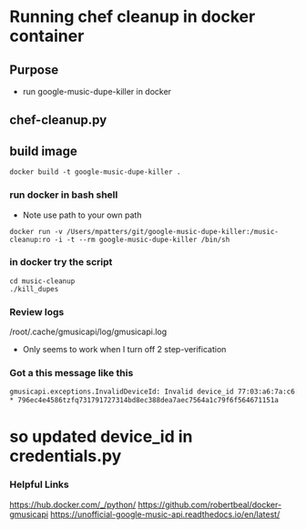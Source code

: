 # Running chef cleanup in docker container

## Purpose 

* run google-music-dupe-killer in docker

## chef-cleanup.py

## build image
```
docker build -t google-music-dupe-killer .
```

### run docker in bash shell
* Note use path to your own path
```
docker run -v /Users/mpatters/git/google-music-dupe-killer:/music-cleanup:ro -i -t --rm google-music-dupe-killer /bin/sh
```

### in docker try the script
```
cd music-cleanup
./kill_dupes
```

### Review logs
/root/.cache/gmusicapi/log/gmusicapi.log

* Only seems to work when I turn off 2 step-verification

### Got a this message like this
```bash
gmusicapi.exceptions.InvalidDeviceId: Invalid device_id 77:03:a6:7a:c6:14.Your valid device IDs are:
* 796ec4e4586tzfq731791727314bd8ec388dea7aec7564a1c79f6f564671151a
```

# so updated device_id in credentials.py

### Helpful Links
https://hub.docker.com/_/python/
https://github.com/robertbeal/docker-gmusicapi
https://unofficial-google-music-api.readthedocs.io/en/latest/
